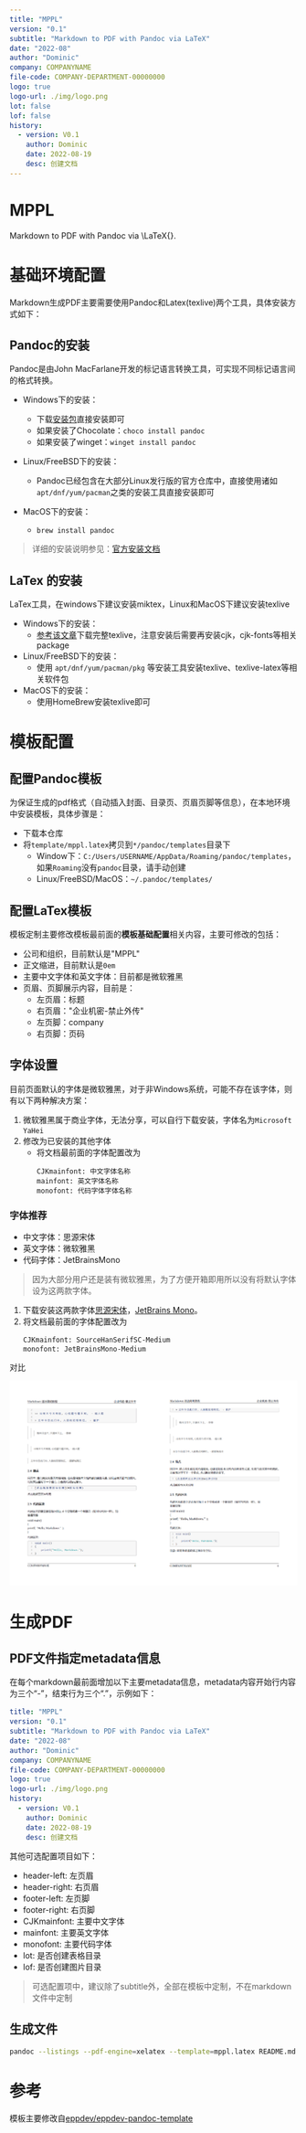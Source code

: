 ```yaml
---
title: "MPPL"
version: "0.1"
subtitle: "Markdown to PDF with Pandoc via LaTeX"
date: "2022-08"
author: "Dominic"
company: COMPANYNAME
file-code: COMPANY-DEPARTMENT-00000000
logo: true
logo-url: ./img/logo.png
lot: false
lof: false
history:
  - version: V0.1
    author: Dominic
    date: 2022-08-19
    desc: 创建文档
---
```


# MPPL

Markdown to PDF with Pandoc via \LaTeX{}.

# 基础环境配置

Markdown生成PDF主要需要使用Pandoc和Latex(texlive)两个工具，具体安装方式如下：

## Pandoc的安装

Pandoc是由John MacFarlane开发的标记语言转换工具，可实现不同标记语言间的格式转换。

-  Windows下的安装：
    - 下载[安装包](https://github.com/jgm/pandoc/releases)直接安装即可
    - 如果安装了Chocolate：`choco install pandoc`
    - 如果安装了winget：`winget install pandoc`

-  Linux/FreeBSD下的安装：
    - Pandoc已经包含在大部分Linux发行版的官方仓库中，直接使用诸如`apt/dnf/yum/pacman`之类的安装工具直接安装即可
  
-  MacOS下的安装：
    - `brew install pandoc`

> 详细的安装说明参见：[官方安装文档](https://pandoc.org/installing.html)

## LaTex 的安装

LaTex工具，在windows下建议安装miktex，Linux和MacOS下建议安装texlive

- Windows下的安装：
    - [参考该文章](https://zhuanlan.zhihu.com/p/41855480)下载完整texlive，注意安装后需要再安装cjk，cjk-fonts等相关package
- Linux/FreeBSD下的安装：
    - 使用 `apt/dnf/yum/pacman/pkg` 等安装工具安装texlive、texlive-latex等相关软件包
- MacOS下的安装：
    - 使用HomeBrew安装texlive即可

# 模板配置

## 配置Pandoc模板

为保证生成的pdf格式（自动插入封面、目录页、页眉页脚等信息），在本地环境中安装模板，具体步骤是：

- 下载本仓库
- 将`template/mppl.latex`拷贝到`*/pandoc/templates`目录下
    - Window下：`C:/Users/USERNAME/AppData/Roaming/pandoc/templates`，如果`Roaming`没有`pandoc`目录，请手动创建
  - Linux/FreeBSD/MacOS：`~/.pandoc/templates/`

## 配置LaTex模板

模板定制主要修改模板最前面的**模板基础配置**相关内容，主要可修改的包括：

- 公司和组织，目前默认是"MPPL"
- 正文缩进，目前默认是`0em`
-  主要中文字体和英文字体：目前都是微软雅黑
-  页眉、页脚展示内容，目前是：
   -  左页眉：标题
   -  右页眉："企业机密-禁止外传"
   -  左页脚：company
   -  右页脚：页码

## 字体设置

目前页面默认的字体是微软雅黑，对于非Windows系统，可能不存在该字体，则有以下两种解决方案：

1. 微软雅黑属于商业字体，无法分享，可以自行下载安装，字体名为`Microsoft YaHei`
1. 修改为已安装的其他字体
    - 将文档最前面的字体配置改为
        ```
        CJKmainfont: 中文字体名称
        mainfont: 英文字体名称
        monofont: 代码字体字体名称
        ```
### 字体推荐

- 中文字体：思源宋体
- 英文字体：微软雅黑
- 代码字体：JetBrainsMono

> 因为大部分用户还是装有微软雅黑，为了方便开箱即用所以没有将默认字体设为这两款字体。

1. 下载安装这两款字体[思源宋体](https://source.typekit.com/source-han-serif/cn/)，[JetBrains Mono](https://www.jetbrains.com/lp/mono/)。
1. 将文档最前面的字体配置改为
    ```
    CJKmainfont: SourceHanSerifSC-Medium
    monofont: JetBrainsMono-Medium
    ```

对比

![](./img/compare.png)

# 生成PDF

## PDF文件指定metadata信息


在每个markdown最前面增加以下主要metadata信息，metadata内容开始行内容为三个“-”，结束行为三个“.”，示例如下：

```yml
title: "MPPL"
version: "0.1"
subtitle: "Markdown to PDF with Pandoc via LaTeX"
date: "2022-08"
author: "Dominic"
company: COMPANYNAME
file-code: COMPANY-DEPARTMENT-00000000
logo: true
logo-url: ./img/logo.png
history:
  - version: V0.1
    author: Dominic
    date: 2022-08-19
    desc: 创建文档
```

其他可选配置项目如下：

- header-left: 左页眉
- header-right: 右页眉
- footer-left: 左页脚
- footer-right: 右页脚
-  CJKmainfont: 主要中文字体
-  mainfont: 主要英文字体
-  monofont: 主要代码字体
-  lot: 是否创建表格目录
-  lof: 是否创建图片目录

> 可选配置项中，建议除了subtitle外，全部在模板中定制，不在markdown文件中定制

## 生成文件

```bash
pandoc --listings --pdf-engine=xelatex --template=mppl.latex README.md -o README.pdf
```

# 参考

模板主要修改自[eppdev/eppdev-pandoc-template](https://github.com/eppdev/eppdev-pandoc-template)
